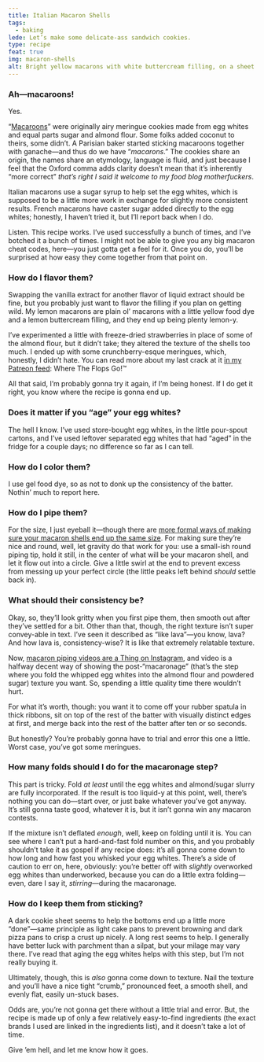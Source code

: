 ```yaml
---
title: Italian Macaron Shells
tags:
  - baking
lede: Let’s make some delicate-ass sandwich cookies.
type: recipe
feat: true
img: macaron-shells
alt: Bright yellow macarons with white buttercream filling, on a sheet of parchment paper.
---
```


### Ah—macaroons!

Yes.

“<a href="http://www.thenibble.com/reviews/main/cookies/cookies2/history-of-macaroons.asp">Macaroons</a>” were originally airy meringue cookies made from egg whites and equal parts sugar and almond flour. Some folks added coconut to theirs, some didn’t. A Parisian baker started sticking macaroons together with ganache—and thus do we have “<i>macarons</i>.” The cookies share an origin, the names share an etymology, language is fluid, and just because I feel that the Oxford comma adds clarity doesn’t mean that it’s inherently “more correct” <em>that’s right I said it welcome to my food blog motherfuckers</em>.

Italian macarons use a sugar syrup to help set the egg whites, which is supposed to be a little more work in exchange for slightly more consistent results. French macarons have caster sugar added directly to the egg whites; honestly, I haven’t tried it, but I’ll report back when I do.

Listen. This recipe works. I’ve used successfully a bunch of times, and I’ve botched it a bunch of times. I might not be able to give you any big macaron cheat codes, here—you just gotta get a feel for it. Once you do, you’ll be surprised at how easy they come together from that point on.

### How do I flavor them?

Swapping the vanilla extract for another flavor of liquid extract should be fine, but you probably just want to flavor the filling if you plan on getting wild. My lemon macarons are plain ol’ macarons with a little yellow food dye and a lemon buttercream filling, and they end up being plenty lemon-y.

I’ve experimented a little with freeze-dried strawberries in place of some of the almond flour, but it didn’t take; they altered the texture of the shells too much. I ended up with some crunchberry-esque meringues, which, honestly, I didn’t hate. You can read more about my last crack at it [in my Patreon feed](https://www.patreon.com/posts/oh-ho-ho-what-we-19476199): Where The Flops Go!™

All that said, I’m probably gonna try it again, if I’m being honest. If I do get it right, you know where the recipe is gonna end up.

### Does it matter if you “age” your egg whites?

The hell I know. I’ve used store-bought egg whites, in the little pour-spout cartons, and I’ve used leftover separated egg whites that had “aged” in the fridge for a couple days; no difference so far as I can tell.

### How do I color them?

I use gel food dye, so as not to donk up the consistency of the batter. Nothin’ much to report here.

### How do I pipe them?

For the size, I just eyeball it—though there are [more formal ways of making sure your macaron shells end up the same size](https://amzn.to/2ufxMrd). For making sure they’re nice and round, well, let gravity do that work for you: use a small-ish round piping tip, hold it still, in the center of what will be your macaron shell, and let it flow out into a circle. Give a little swirl at the end to prevent excess from messing up your perfect circle (the little peaks left behind _should_ settle back in). 

### What should their consistency be?

Okay, so, they’ll look gritty when you first pipe them, then smooth out after they’ve settled for a bit. Other than that, though, the right texture isn’t super convey-able in text. I’ve seen it described as “like lava”—you know, lava? And how lava is, consistency-wise? It is like that extremely relatable texture.

Now, [macaron piping videos are a Thing on Instagram](https://www.instagram.com/explore/tags/macaronpiping/), and video is a halfway decent way of showing the post-“macaronage” (that’s the step where you fold the whipped egg whites into the almond flour and powdered sugar) texture you want. So, spending a little quality time there wouldn’t hurt.

For what it’s worth, though: you want it to come off your rubber spatula in thick ribbons, sit on top of the rest of the batter with visually distinct edges at first, and merge back into the rest of the batter after ten or so seconds.

But honestly? You’re probably gonna have to trial and error this one a little. Worst case, you’ve got some meringues. 

### How many folds should I do for the macaronage step?

This part is tricky. Fold _at least_ until the egg whites and almond/sugar slurry are fully incorporated. If the result is too liquid-y at this point, well, there’s nothing you can do—start over, or just bake whatever you’ve got anyway. It’s still gonna taste good, whatever it is, but it isn’t gonna win any macaron contests.

If the mixture isn’t deflated _enough_, well, keep on folding until it is. You can see where I can’t put a hard-and-fast fold number on this, and you probably shouldn’t take it as gospel if any recipe does: it’s all gonna come down to how long and how fast you whisked your egg whites. There’s a side of caution to err on, here, obviously: you’re better off with _slightly_ overworked egg whites than underworked, because you can do a little extra folding—even, dare I say it, _stirring_—during the macaronage.

### How do I keep them from sticking?

A dark cookie sheet seems to help the bottoms end up a little more “done”—same principle as light cake pans to prevent browning and dark pizza pans to crisp a crust up nicely. A long rest seems to help. I generally have better luck with parchment than a silpat, but your milage may vary there. I’ve read that aging the egg whites helps with this step, but I’m not really buying it.

Ultimately, though, this is _also_ gonna come down to texture. Nail the texture and you’ll have a nice tight “crumb,” pronounced feet, a smooth shell, and evenly flat, easily un-stuck bases.

Odds are, you’re not gonna get there without a little trial and error. But, the recipe is made up of only a few relatively easy-to-find ingredients (the exact brands I used are linked in the ingredients list), and it doesn’t take a lot of time.

Give ’em hell, and let me know how it goes.
